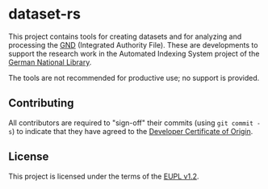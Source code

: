 # dataset-rs

This project contains tools for creating datasets and for analyzing and
processing the [GND] (Integrated Authority File). These are developments
to support the research work in the Automated Indexing System project of
the [German National Library].

The tools are not recommended for productive use; no support is
provided.


## Contributing

All contributors are required to "sign-off" their commits (using `git
commit -s`) to indicate that they have agreed to the [Developer
Certificate of Origin][DCO].


## License

This project is licensed under the terms of the [EUPL v1.2].


[GND]: https://gnd.network/
[German National Library]: https://www.dnb.de
[DCO]: https://developercertificate.org/
[German National Library]: https://www.dnb.de
[EUPL v1.2]: ./LICENSE
